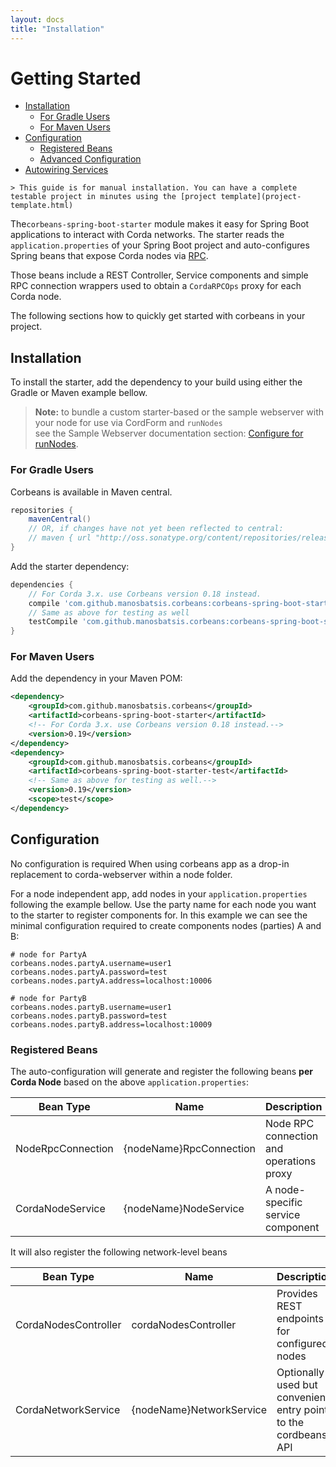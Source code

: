```yaml
---
layout: docs
title: "Installation"
---
```


# Getting Started

<!-- TOC depthFrom:2 depthTo:6 withLinks:1 updateOnSave:1 orderedList:0 -->

- [Installation](#installation)
	- [For Gradle Users](#for-gradle-users)
	- [For Maven Users](#for-maven-users)
- [Configuration](#configuration)
	- [Registered Beans](#registered-beans)
	- [Advanced Configuration](#advanced-configuration)
- [Autowiring Services](#autowiring-services)

<!-- /TOC -->

	> This guide is for manual installation. You can have a complete testable project in minutes using the [project template](project-template.html)  

The`corbeans-spring-boot-starter` module makes it easy for Spring Boot applications to interact with Corda networks. 
The starter reads the `application.properties` of your Spring Boot project and auto-configures Spring beans that 
expose Corda nodes via [RPC](https://docs.corda.net/clientrpc.html).

Those beans include a REST Controller, Service components and simple
RPC connection wrappers used to obtain a `CordaRPCOps` proxy for each Corda node.

The following sections how to quickly get started with corbeans in your project.

## Installation

To install the starter, add the dependency to your build  using either the Gradle or Maven example bellow.

> **Note:** to bundle a custom starter-based or the sample webserver with your node for use via CordForm and `runNodes`  
see the Sample Webserver documentation section:
[Configure for runNodes](http://127.0.0.1:4000/corbeans/docs/webserver.html#configure-for-runnodes).

### For Gradle Users

Corbeans is available in Maven central.

```groovy
repositories {
	mavenCentral()
	// OR, if changes have not yet been reflected to central:
	// maven { url "http://oss.sonatype.org/content/repositories/releases/" }
}
```

Add the starter dependency:

```groovy
dependencies {
	// For Corda 3.x. use Corbeans version 0.18 instead. 
	compile 'com.github.manosbatsis.corbeans:corbeans-spring-boot-starter:0.19'
	// Same as above for testing as well
	testCompile 'com.github.manosbatsis.corbeans:corbeans-spring-boot-starter-test:0.19'
}
```

### For Maven Users

Add the dependency in your Maven POM:

```xml
<dependency>
	<groupId>com.github.manosbatsis.corbeans</groupId>
	<artifactId>corbeans-spring-boot-starter</artifactId>
	<!-- For Corda 3.x. use Corbeans version 0.18 instead.-->
	<version>0.19</version>
</dependency>
<dependency>
	<groupId>com.github.manosbatsis.corbeans</groupId>
	<artifactId>corbeans-spring-boot-starter-test</artifactId>
	<!-- Same as above for testing as well.-->
	<version>0.19</version>
	<scope>test</scope>
</dependency>
```

## Configuration

No configuration is required When using corbeans app as a drop-in replacement to corda-webserver within a node
folder.

For a node independent app, add nodes in your `application.properties` following the example bellow.
Use the party name for each node you want to the starter to register components for.
In this example we can see the minimal configuration required to create components nodes (parties) A and B:

```properties
# node for PartyA
corbeans.nodes.partyA.username=user1
corbeans.nodes.partyA.password=test
corbeans.nodes.partyA.address=localhost:10006

# node for PartyB
corbeans.nodes.partyB.username=user1
corbeans.nodes.partyB.password=test
corbeans.nodes.partyB.address=localhost:10009
```  

### Registered Beans

The auto-configuration will generate and register the following beans __per Corda Node__ 
based on the above `application.properties`:


Bean Type          | Name                     | Description
------------------ | ------------------------ | -------------------
NodeRpcConnection  | {nodeName}RpcConnection  | Node RPC connection and operations proxy
CordaNodeService   | {nodeName}NodeService    | A node-specific service component

It will also register the following network-level beans

Bean Type            | Name                     | Description
------------------   | ------------------------ | -------------------
CordaNodesController | cordaNodesController     | Provides REST endpoints for configured nodes
CordaNetworkService  | {nodeName}NetworkService | Optionally used but convenient entry point to the cordbeans API 